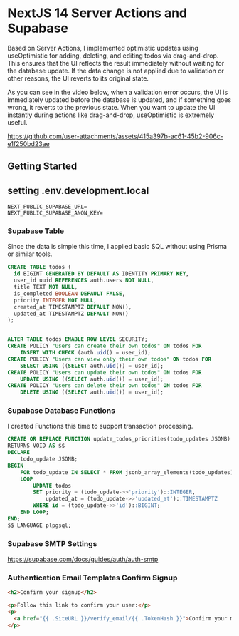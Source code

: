 # NextJS 14 Server Actions and Supabase

Based on Server Actions, I implemented optimistic updates using useOptimistic for adding, deleting, and editing todos via drag-and-drop. This ensures that the UI reflects the result immediately without waiting for the database update. If the data change is not applied due to validation or other reasons, the UI reverts to its original state.

As you can see in the video below, when a validation error occurs, the UI is immediately updated before the database is updated, and if something goes wrong, it reverts to the previous state. When you want to update the UI instantly during actions like drag-and-drop, useOptimistic is extremely useful.



https://github.com/user-attachments/assets/415a397b-ac61-45b2-906c-e1f250bd23ae




## Getting Started

## setting .env.development.local

```
NEXT_PUBLIC_SUPABASE_URL=
NEXT_PUBLIC_SUPABASE_ANON_KEY=
```

### Supabase Table

Since the data is simple this time, I applied basic SQL without using Prisma or similar tools.

```sql
CREATE TABLE todos (
  id BIGINT GENERATED BY DEFAULT AS IDENTITY PRIMARY KEY,
  user_id uuid REFERENCES auth.users NOT NULL,
  title TEXT NOT NULL,
  is_completed BOOLEAN DEFAULT FALSE,
  priority INTEGER NOT NULL,
  created_at TIMESTAMPTZ DEFAULT NOW(),
  updated_at TIMESTAMPTZ DEFAULT NOW()
);


ALTER TABLE todos ENABLE ROW LEVEL SECURITY;
CREATE POLICY "Users can create their own todos" ON todos FOR
    INSERT WITH CHECK (auth.uid() = user_id);
CREATE POLICY "Users can view only their own todos" ON todos FOR
    SELECT USING ((SELECT auth.uid()) = user_id);
CREATE POLICY "Users can update their own todos" ON todos FOR
    UPDATE USING ((SELECT auth.uid()) = user_id);
CREATE POLICY "Users can delete their own todos" ON todos FOR
    DELETE USING ((SELECT auth.uid()) = user_id);

```

### Supabase Database Functions

I created Functions this time to support transaction processing.

```sql
CREATE OR REPLACE FUNCTION update_todos_priorities(todo_updates JSONB)
RETURNS VOID AS $$
DECLARE
    todo_update JSONB;
BEGIN
    FOR todo_update IN SELECT * FROM jsonb_array_elements(todo_updates)
    LOOP
        UPDATE todos
        SET priority = (todo_update->>'priority')::INTEGER,
            updated_at = (todo_update->>'updated_at')::TIMESTAMPTZ
        WHERE id = (todo_update->>'id')::BIGINT;
    END LOOP;
END;
$$ LANGUAGE plpgsql;
```

### Supabase SMTP Settings

https://supabase.com/docs/guides/auth/auth-smtp

### Authentication Email Templates Confirm Signup

```html
<h2>Confirm your signup</h2>

<p>Follow this link to confirm your user:</p>
<p>
  <a href="{{ .SiteURL }}/verify_email/{{ .TokenHash }}">Confirm your mail</a>
</p>
```
